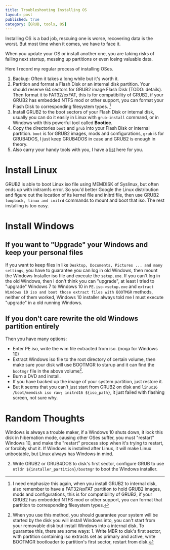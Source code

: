 ```yaml
---
title: Troubleshooting Installing OS
layout: post
published: true
category: [GRUB, tools, OS]
---
```


Installing OS is a bad job, rescuing one is worse, recovering data is the worst. But most time when it comes, we have to face it.

When you update your OS or install another one, you are taking risks of failing next startup, messing up partitions or even losing valuable data.

Here I record my regular process of installing OSes.

1. Backup: Often it takes a long while but it's worth it.
1. Partition and format a Flash Disk or an internal disk partition. Your should reserve 64 sectors for GRUB2 image Flash Disk (TODO: details). Then format it to FAT32/exFAT, this is for compatibility of GRUB2, if your GRUB2 has embedded NTFS mod or other support, you can format your Flash Disk to corresponding filesystem types. [^1]
1. Install GRUB2 to the boot sectors of your Flash Disk or internal disk, usually you can do it easily in Linux with `grub-install` command, or in Windows with this powerful tool called **Bootice**.
1. Copy the directories `boot` and `grub` into your Flash Disk or internal partition. `boot` is for GRUB2 images, mods and configurations, `grub` is for GRUB4DOS, I just keep GRUB4DOS in case and GRUB2 is enough in theory.
1. Also carry your handy tools with you, I have a [list](./tools_you_need.md) here for you.

# Install Linux

GRUB2 is able to boot Linux iso file using MEMDISK of Syslinux, but often ends up with initramfs error. So you'd better Google the Linux distribution and figure out the location of its kernel file and initrd file, then use GRUB2 `loopback, linux and initrd` commands to mount and boot that iso. The rest installing is too easy.

# Install Windows

## If you want to "Upgrade" your Windows and keep your personal files

If you want to keep files in like `Desktop, Documents, Pictures ... and many settings`, you have to guarantee you can log in old Windows, then mount the Windows Installer iso file and execute the `setup.exe`. If you can't log in the old Windows, then I don't think you can "upgrade", at least I tried to "upgrade" Windows 7 to Windows 10 in `PE.iso->setup.exe` and `extract Windows 10 iso and boot those extract files with BOOTMGR` methods, neither of them worked, Windows 10 installer always told me I must execute "upgrade" in a old running Windows.

## If you don't care rewrite the old Windows partition entirely

Then you have many options:

* Enter PE.iso, write the wim file extracted from iso. (noqa for Windows 10)
* Extract Windows iso file to the root directory of certain volume, then make sure your disk will use BOOTMGR to starup and it can find the `bootmgr` file in the above volume[^2].
* Burn a DVD and install.
* If you have backed up the image of your system partition, just restore it.
* But it seems that you can't just start from GRUB2 on disk and `linux16 /boot/memdisk iso raw; initrd16 ${iso_path}`, it just failed with flashing screen, not sure why.

# Random Thoughts

Windows is always a trouble maker, if a Windows 10 shuts down, it lock this disk in hibernation mode, causing other OSes suffer, you must "restart" Windows 10, and make the "restart" process stop when it's trying to restart, or forcibly shut it. If Windows is installed after Linux, it will make Linux unbootable, but Linux always has Windows in mind. 

[^1]: I need emphasize this again, when you install GRUB2 to internal disk, also remember to have a FAT32/exFAT partition to hold GRUB2 images, mods and configurations, this is for compatibility of GRUB2, if your GRUB2 has embedded NTFS mod or other support, you can format that partition to corresponding filesystem types.

[^2]: When you use this method, you should guarantee your system will be started by the disk you will install Windows into, you can't start from your removable disk but install Windows into a internal disk. To guarantee this, there are some ways: 1. Write MBR to disk's first sector, with partition containing iso extracts set as primary and active, write BOOTMGR bootloader to partition's first sector, restart from disk.
2. Write GRUB2 or GRUB4DOS to disk's first sector, configure GRUB to use `ntldr ${installer_partition}/bootmgr` to boot the Windows installer.
